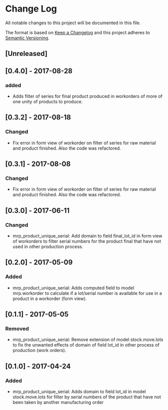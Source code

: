 # Change Log
All notable changes to this project will be documented in this file.

The format is based on [Keep a Changelog](http://keepachangelog.com/)
and this project adheres to [Semantic Versioning](http://semver.org/).

## [Unreleased]


## [0.4.0] - 2017-08-28
### added
- Adds filter of series for final product produced in workorders of more of one unity of products to produce.

## [0.3.2] - 2017-08-18
### Changed
- Fix error in form view of workorder on filter of series for raw material and product finished. Also the code was refactored.

## [0.3.1] - 2017-08-08
### Changed
- Fix error in form view of workorder on filter of series for raw material and product finished. Also the code was refactored.

## [0.3.0] - 2017-06-11
### Changed
- mrp_product_unique_serial: Add domain to field final_lot_id in form view of workorders to filter serial numbers for the product final that have not used in other production process.

## [0.2.0] - 2017-05-09
### Added
- mrp_product_unique_serial: Adds computed field to model mrp.workorder to calculate if a lot/serial number is available for use in a product in a workorder (form view).

## [0.1.1] - 2017-05-05
### Removed
- mrp_product_unique_serial: Remove extension of model stock.move.lots to fix the unwanted effects of domain of field lot_id in other process of production (work orders).

## [0.1.0] - 2017-04-24
### Added
- mrp_product_unique_serial: Adds domain to field lot_id in model stock.move.lots for filter by serial numbers of the product that have not been taken by another manufacturing order
